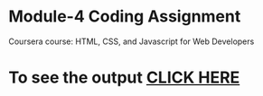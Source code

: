 
# Module-4 Coding Assignment

Coursera course: HTML, CSS, and Javascript for Web Developers

# To see the output [CLICK HERE](https://ra1911003010139.github.io/WEBDEV/module4)

